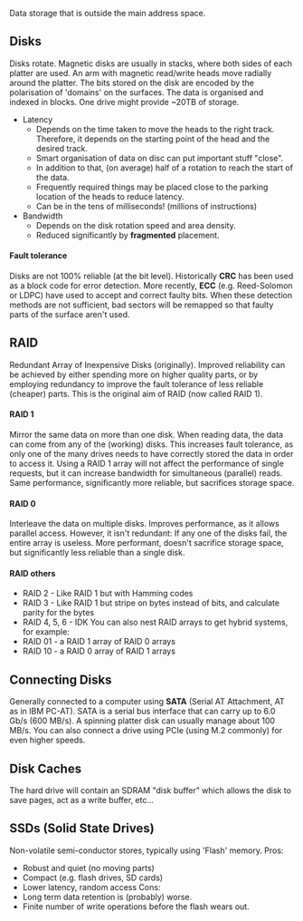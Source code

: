Data storage that is outside the main address space.

## Disks
Disks rotate. Magnetic disks are usually in stacks, where both sides of each platter are used.
An arm with magnetic read/write heads move radially around the platter.
The bits stored on the disk are encoded by the polarisation of 'domains' on the surfaces.
The data is organised and indexed in blocks.
One drive might provide ~20TB of storage.
- Latency
	- Depends on the time taken to move the heads to the right track. Therefore, it depends on the starting point of the head and the desired track.
	- Smart organisation of data on disc can put important stuff "close".
	- In addition to that, (on average) half of a rotation to reach the start of the data.
	- Frequently required things may be placed close to the parking location of the heads to reduce latency.
	- Can be in the tens of milliseconds! (millions of instructions)
- Bandwidth
	- Depends on the disk rotation speed and area density.
	- Reduced significantly by **fragmented** placement.

#### Fault tolerance
Disks are not 100% reliable (at the bit level). Historically **CRC** has been used as a block code for error detection. More recently, **ECC** (e.g. Reed-Solomon or LDPC) have used to accept and correct faulty bits.
When these detection methods are not sufficient, bad sectors will be remapped so that faulty parts of the surface aren't used.

## RAID
Redundant Array of Inexpensive Disks (originally).
Improved reliability can be achieved by either spending more on higher quality parts, or by employing redundancy to improve the fault tolerance of less reliable (cheaper) parts. This is the original aim of RAID (now called RAID 1).

#### RAID 1
Mirror the same data on more than one disk. When reading data, the data can come from any of the (working) disks. This increases fault tolerance, as only one of the many drives needs to have correctly stored the data in order to access it.
Using a RAID 1 array will not affect the performance of single requests, but it can increase bandwidth for simultaneous (parallel) reads.
Same performance, significantly more reliable, but sacrifices storage space.

#### RAID 0
Interleave the data on multiple disks. Improves performance, as it allows parallel access. However, it isn't redundant: If any one of the disks fail, the entire array is useless. 
More performant, doesn't sacrifice storage space, but significantly less reliable than a single disk.

#### RAID others
- RAID 2 - Like RAID 1 but with Hamming codes
- RAID 3 - Like RAID 1 but stripe on bytes instead of bits, and calculate parity for the bytes
- RAID 4, 5, 6 - IDK
You can also nest RAID arrays to get hybrid systems, for example:
- RAID 01 - a RAID 1 array of RAID 0 arrays
- RAID 10 - a RAID 0 array of RAID 1 arrays

## Connecting Disks
Generally connected to a computer using **SATA** (Serial AT Attachment, AT as in IBM PC-AT). SATA is a serial bus interface that can carry up to 6.0 Gb/s (600 MB/s). A spinning platter disk can usually manage about 100 MB/s.
You can also connect a drive using PCIe (using M.2 commonly) for even higher speeds.

## Disk Caches
The hard drive will contain an SDRAM "disk buffer" which allows the disk to save pages, act as a write buffer, etc...

## SSDs (Solid State Drives)
Non-volatile semi-conductor stores, typically using 'Flash' memory.
Pros:
- Robust and quiet (no moving parts)
- Compact (e.g. flash drives, SD cards)
- Lower latency, random access
Cons:
- Long term data retention is (probably) worse.
- Finite number of write operations before the flash wears out.
